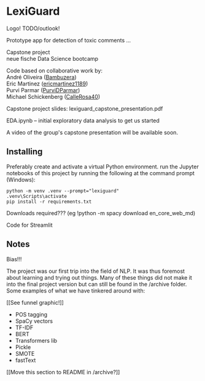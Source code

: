 # LexiGuard

Logo!
TODO/outlook!

Prototype app for detection of toxic comments ...

Capstone project  
neue fische Data Science bootcamp

Code based on collaborative work by:  
André Oliveira ([Bambuzera](https://github.com/Bambuzera))  
Eric Martinez ([ericmartinez1189](https://github.com/ericmartinez1189))  
Purvi Parmar ([PurviDParmar](https://github.com/PurviDParmar))  
Michael Schickenberg ([CalleRosa40](https://github.com/CalleRosa40))

Capstone project slides:
lexiguard_capstone_presentation.pdf

EDA.ipynb – initial exploratory data analysis to get us started

A video of the group's capstone presentation will be available soon.


## Installing

Preferably create and activate a virtual Python environment. run the Jupyter notebooks of this project by running the following at the command prompt (Windows):

```
python -m venv .venv --prompt="lexiguard"
.venv\Scripts\activate
pip install -r requirements.txt
```

Downloads required??? (eg !python -m spacy download en_core_web_md)

Code for Streamlit


## Notes

Bias!!!

The project was our first trip into the field of NLP. It was thus foremost about learning and trying out things. Many of these things did not make it into the final project version but can still be found in the /archive folder. Some examples of what we have tinkered around with:

[[See funnel graphic!]]

- POS tagging
- SpaCy vectors
- TF-IDF
- BERT
- Transformers lib
- Pickle
- SMOTE
- fastText

[[Move this section to README in /archive?]]